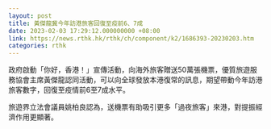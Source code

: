 ```yaml
---
layout: post
title: 黃傑龍冀今年訪港旅客回復至疫前6、7成
date: 2023-02-03 17:29:12.000000000 +08:00
link: https://news.rthk.hk/rthk/ch/component/k2/1686393-20230203.htm
categories: rthk
---
```


政府啟動「你好，香港！」宣傳活動，向海外旅客贈送50萬張機票，優質旅遊服務協會主席黃傑龍認同活動，可以向全球發放本港復常的訊息，期望帶動今年訪港旅客數字，回復至疫情前6至7成水平。

旅遊界立法會議員姚柏良認為，送機票有助吸引更多「過夜旅客」來港，對提振經濟作用更顯著。
